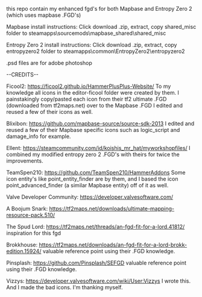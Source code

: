 this repo contain my enhanced fgd's for both Mapbase and Entropy Zero 2 (which uses mapbase .FGD's)


Mapbase install instructions: Click download .zip, extract, copy shared_misc folder to steamapps\sourcemods\mapbase_shared\shared_misc

Entropy Zero 2 install instructions: Click download .zip, extract, copy entropyzero2 folder to steamapps\common\EntropyZero2\entropyzero2

.psd files are for adobe photoshop


--CREDITS--

Ficool2: 
https://ficool2.github.io/HammerPlusPlus-Website/
To my knowledge all icons in the editor-ficool folder were created by them. I painstakingly copy/pasted each icon from their tf2 ultimate .FGD (downloaded from tf2maps.net) over to the Mapbase .FGD 
I edited and reused a few of their icons as well.

Blixibon:
https://github.com/mapbase-source/source-sdk-2013
I edited and reused a few of their Mapbase specific icons such as logic_script and damage_info for example.

Ellent: 
https://steamcommunity.com/id/koishis_mr_hat/myworkshopfiles/
I combined my modified entropy zero 2 .FGD's with theirs for twice the improvements.

TeamSpen210:
https://github.com/TeamSpen210/HammerAddons
Some icon entity's like point_entity_finder are by them, and I based the icon point_advanced_finder (a similar Mapbase entity) off of it as well. 

Valve Developer Community: 
https://developer.valvesoftware.com/

A Boojum Snark:
https://tf2maps.net/downloads/ultimate-mapping-resource-pack.510/

The Spud Lord:
https://tf2maps.net/threads/an-fgd-fit-for-a-lord.41812/
inspiration for this fgd

Brokkhouse:
https://tf2maps.net/downloads/an-fgd-fit-for-a-lord-brokk-edition.15924/
valuable reference point using their .FGD knowledge.

Pinsplash:
https://github.com/Pinsplash/SEFGD
valuable reference point using their .FGD knowledge.

Vizzys: 
https://developer.valvesoftware.com/wiki/User:Vizzys
I wrote this. And I made the bad icons. I'm thanking myself.
